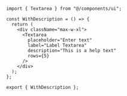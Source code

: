 ﻿```tsx
import { Textarea } from "@/components/ui";

const WithDescription = () => {
  return (
    <div className="max-w-xl">
      <Textarea
        placeholder="Enter text"
        label="Label Textarea"
        description="This is a help text"
        rows={5}
      />
    </div>
  );
};

export { WithDescription };

```
